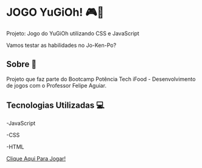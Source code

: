 # JOGO YuGiOh! 🎮📝
Projeto: Jogo do YuGiOh utilizando CSS e JavaScript

Vamos testar as habilidades no Jo-Ken-Po?

## Sobre 📖
Projeto que faz parte do Bootcamp Potência Tech iFood - Desenvolvimento de jogos com o Professor Felipe Aguiar.

## Tecnologias Utilizadas 💻
-JavaScript

-CSS

-HTML

[Clique Aqui Para Jogar!](https://yancamarsura.github.io/Projeto-YuGiOh/)


